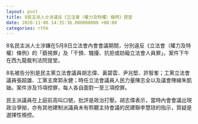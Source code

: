 ```yaml
---
layout: post
title: 8民主派人士涉違反《立法會（權力及特權）條例》提堂
date: 2020-11-06 14:35:36.000000000 +08:00
categories: rthk
---
```


8名民主派人士涉嫌在5月8日立法會內會會議期間，分別違反《立法會（權力及特權）條例》的「藐視罪」及「干預、騷擾、抗拒或妨礙立法會人員罪」。案件下午在西九龍裁判法院提堂。

8名被告分別是民主黨立法會議員胡志偉、黃碧雲、尹兆堅、許智峯；工黨立法會議員張超雄、工黨主席郭永健；時任立法會議員人民力量陳志全以及議會陣線朱凱廸。案件涉及15項控罪，每人各自面對一至三項控罪。

民主派議員在上庭前高叫口號，批評是政治打壓。胡志偉表示，當時內會會議出現政治爭拗，亦有其他建制派議員未有聆聽主持會議的民建聯李慧琼的指示，質疑是選擇性檢控。
